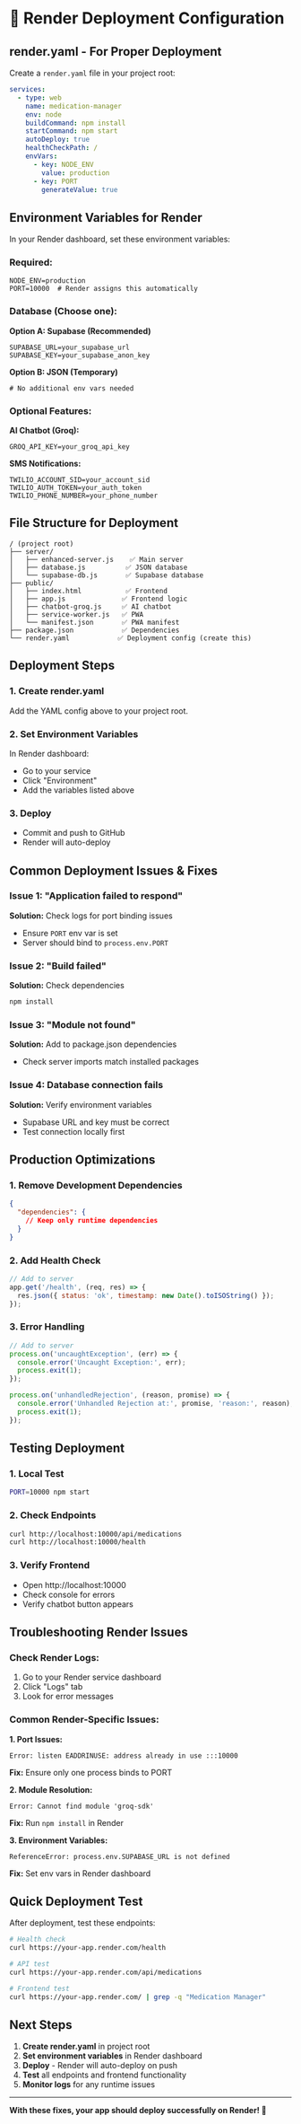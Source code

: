 # 🚀 Render Deployment Configuration

## render.yaml - For Proper Deployment

Create a `render.yaml` file in your project root:

```yaml
services:
  - type: web
    name: medication-manager
    env: node
    buildCommand: npm install
    startCommand: npm start
    autoDeploy: true
    healthCheckPath: /
    envVars:
      - key: NODE_ENV
        value: production
      - key: PORT
        generateValue: true
```

## Environment Variables for Render

In your Render dashboard, set these environment variables:

### Required:
```
NODE_ENV=production
PORT=10000  # Render assigns this automatically
```

### Database (Choose one):

**Option A: Supabase (Recommended)**
```
SUPABASE_URL=your_supabase_url
SUPABASE_KEY=your_supabase_anon_key
```

**Option B: JSON (Temporary)**
```
# No additional env vars needed
```

### Optional Features:

**AI Chatbot (Groq):**
```
GROQ_API_KEY=your_groq_api_key
```

**SMS Notifications:**
```
TWILIO_ACCOUNT_SID=your_account_sid
TWILIO_AUTH_TOKEN=your_auth_token
TWILIO_PHONE_NUMBER=your_phone_number
```

## File Structure for Deployment

```
/ (project root)
├── server/
│   ├── enhanced-server.js    ✅ Main server
│   ├── database.js          ✅ JSON database
│   └── supabase-db.js       ✅ Supabase database
├── public/
│   ├── index.html           ✅ Frontend
│   ├── app.js              ✅ Frontend logic
│   ├── chatbot-groq.js     ✅ AI chatbot
│   ├── service-worker.js   ✅ PWA
│   └── manifest.json       ✅ PWA manifest
├── package.json            ✅ Dependencies
└── render.yaml            ✅ Deployment config (create this)
```

## Deployment Steps

### 1. Create render.yaml
Add the YAML config above to your project root.

### 2. Set Environment Variables
In Render dashboard:
- Go to your service
- Click "Environment"
- Add the variables listed above

### 3. Deploy
- Commit and push to GitHub
- Render will auto-deploy

## Common Deployment Issues & Fixes

### Issue 1: "Application failed to respond"
**Solution:** Check logs for port binding issues
- Ensure `PORT` env var is set
- Server should bind to `process.env.PORT`

### Issue 2: "Build failed"
**Solution:** Check dependencies
```bash
npm install
```

### Issue 3: "Module not found"
**Solution:** Add to package.json dependencies
- Check server imports match installed packages

### Issue 4: Database connection fails
**Solution:** Verify environment variables
- Supabase URL and key must be correct
- Test connection locally first

## Production Optimizations

### 1. Remove Development Dependencies
```json
{
  "dependencies": {
    // Keep only runtime dependencies
  }
}
```

### 2. Add Health Check
```javascript
// Add to server
app.get('/health', (req, res) => {
  res.json({ status: 'ok', timestamp: new Date().toISOString() });
});
```

### 3. Error Handling
```javascript
// Add to server
process.on('uncaughtException', (err) => {
  console.error('Uncaught Exception:', err);
  process.exit(1);
});

process.on('unhandledRejection', (reason, promise) => {
  console.error('Unhandled Rejection at:', promise, 'reason:', reason);
  process.exit(1);
});
```

## Testing Deployment

### 1. Local Test
```bash
PORT=10000 npm start
```

### 2. Check Endpoints
```bash
curl http://localhost:10000/api/medications
curl http://localhost:10000/health
```

### 3. Verify Frontend
- Open http://localhost:10000
- Check console for errors
- Verify chatbot button appears

## Troubleshooting Render Issues

### Check Render Logs:
1. Go to your Render service dashboard
2. Click "Logs" tab
3. Look for error messages

### Common Render-Specific Issues:

**1. Port Issues:**
```
Error: listen EADDRINUSE: address already in use :::10000
```
**Fix:** Ensure only one process binds to PORT

**2. Module Resolution:**
```
Error: Cannot find module 'groq-sdk'
```
**Fix:** Run `npm install` in Render

**3. Environment Variables:**
```
ReferenceError: process.env.SUPABASE_URL is not defined
```
**Fix:** Set env vars in Render dashboard

## Quick Deployment Test

After deployment, test these endpoints:

```bash
# Health check
curl https://your-app.render.com/health

# API test
curl https://your-app.render.com/api/medications

# Frontend test
curl https://your-app.render.com/ | grep -q "Medication Manager"
```

## Next Steps

1. **Create render.yaml** in project root
2. **Set environment variables** in Render dashboard
3. **Deploy** - Render will auto-deploy on push
4. **Test** all endpoints and frontend functionality
5. **Monitor logs** for any runtime issues

---

**With these fixes, your app should deploy successfully on Render! 🎉**
